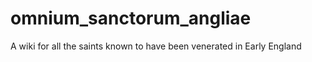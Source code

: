 # omnium_sanctorum_angliae
A wiki for all the saints known to have been venerated in Early England 

